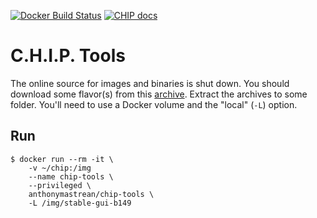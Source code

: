 [![Docker Build Status](https://img.shields.io/docker/build/anthonymastrean/chip-tools.svg)](https://hub.docker.com/r/anthonymastrean/chip-tools/builds/) [![CHIP docs](https://img.shields.io/badge/website-docs.getchip.com-blue.svg)](https://web.archive.org/web/20180517005610/https://docs.getchip.com/chip.html#flash-chip-firmware)

# C.H.I.P. Tools

The online source for images and binaries is shut down. You should download some flavor(s) from this [archive](https://archive.org/details/opensource.nextthing.co). Extract the archives to some folder. You'll need to use a Docker volume and the "local" (`-L`) option.

## Run

```
$ docker run --rm -it \
    -v ~/chip:/img
    --name chip-tools \
    --privileged \
    anthonymastrean/chip-tools \
    -L /img/stable-gui-b149
```

